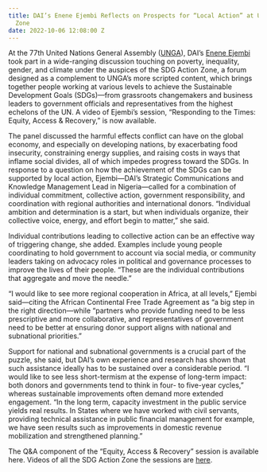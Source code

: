 ```yaml
---
title: DAI’s Enene Ejembi Reflects on Prospects for “Local Action” at UNGA’s SDG Action
  Zone
date: 2022-10-06 12:08:00 Z
---
```


At the 77th United Nations General Assembly ([UNGA](https://www.un.org/en/ga/)), DAI’s [Enene Ejembi](https://www.dai.com/who-we-are/our-team/enene-ejembi) took part in a wide-ranging discussion touching on poverty, inequality, gender, and climate under the auspices of the SDG Action Zone, a forum designed as a complement to UNGA’s more scripted content, which brings together people working at various levels to achieve the Sustainable Development Goals (SDGs)—from grassroots changemakers and business leaders to government officials and representatives from the highest echelons of the UN.
A video of Ejembi’s session, “Responding to the Times: Equity, Access & Recovery,” is now available.   

The panel discussed the harmful effects conflict can have on the global economy, and especially on developing nations, by exacerbating food insecurity, constraining energy supplies, and raising costs in ways that inflame social divides, all of which impedes progress toward the SDGs. 
In response to a question on how the achievement of the SDGs can be supported by local action, Ejembi—DAI’s Strategic Communications and Knowledge Management Lead in Nigeria—called for a combination of individual commitment, collective action, government responsibility, and coordination with regional authorities and international donors. “Individual ambition and determination is a start, but when individuals organize, their collective voice, energy, and effort begin to matter,” she said.

Individual contributions leading to collective action can be an effective way of triggering change, she added. Examples include young people coordinating to hold government to account via social media, or community leaders taking on advocacy roles in political and governance processes to improve the lives of their people. “These are the individual contributions that aggregate and move the needle.”

“I would like to see more regional cooperation in Africa, at all levels,” Ejembi said—citing the  African Continental Free Trade Agreement as “a big step in the right direction—while “partners who provide funding need to be less prescriptive and more collaborative, and representatives of government need to be better at ensuring donor support aligns with national and subnational priorities.”

Support for national and subnational governments is a crucial part of the puzzle, she said, but DAI’s own experience and research has shown that such assistance ideally has to be sustained over a considerable period. “I would like to see less short-termism at the expense of long-term impact: both donors and governments tend to think in four- to five-year cycles,” whereas sustainable improvements often demand more extended engagement. “In the long term, capacity investment in the public service yields real results. In States where we have worked with civil servants, providing technical assistance in public financial management for example, we have seen results such as improvements in domestic revenue mobilization and strengthened planning.”

The Q&A component of the “Equity, Access & Recovery” session is available here. Videos of all the SDG Action Zone the sessions are [here](https://sdgactionzone.org/2022-on-demand/). 
